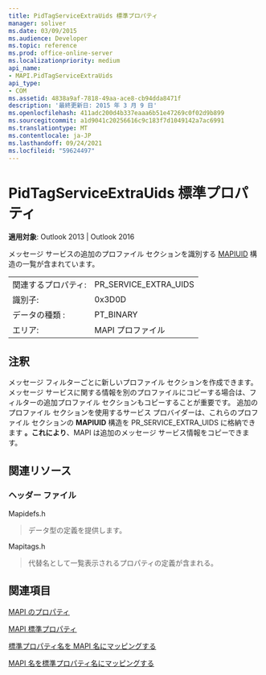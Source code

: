 ```yaml
---
title: PidTagServiceExtraUids 標準プロパティ
manager: soliver
ms.date: 03/09/2015
ms.audience: Developer
ms.topic: reference
ms.prod: office-online-server
ms.localizationpriority: medium
api_name:
- MAPI.PidTagServiceExtraUids
api_type:
- COM
ms.assetid: 4838a9af-7818-49aa-ace8-cb94dda8471f
description: '最終更新日: 2015 年 3 月 9 日'
ms.openlocfilehash: 411adc200d4b337eaaa6b51e47269c0f02d9b899
ms.sourcegitcommit: a1d9041c20256616c9c183f7d1049142a7ac6991
ms.translationtype: MT
ms.contentlocale: ja-JP
ms.lasthandoff: 09/24/2021
ms.locfileid: "59624497"
---
```

# <a name="pidtagserviceextrauids-canonical-property"></a>PidTagServiceExtraUids 標準プロパティ

  
  
**適用対象**: Outlook 2013 | Outlook 2016 
  
メッセージ サービスの追加のプロファイル セクションを識別する [MAPIUID](mapiuid.md) 構造の一覧が含まれています。 
  
|||
|:-----|:-----|
|関連するプロパティ:  <br/> |PR_SERVICE_EXTRA_UIDS  <br/> |
|識別子:  <br/> |0x3D0D  <br/> |
|データの種類 :   <br/> |PT_BINARY  <br/> |
|エリア:  <br/> |MAPI プロファイル  <br/> |
   
## <a name="remarks"></a>注釈

メッセージ フィルターごとに新しいプロファイル セクションを作成できます。 メッセージ サービスに関する情報を別のプロファイルにコピーする場合は、フィルターの追加プロファイル セクションもコピーすることが重要です。 追加のプロファイル セクションを使用するサービス プロバイダーは、これらのプロファイル セクションの **MAPIUID** 構造を PR_SERVICE_EXTRA_UIDS に格納できます **。これにより**、MAPI は追加のメッセージ サービス情報をコピーできます。
  
## <a name="related-resources"></a>関連リソース

### <a name="header-files"></a>ヘッダー ファイル

Mapidefs.h
  
> データ型の定義を提供します。
    
Mapitags.h
  
> 代替名として一覧表示されるプロパティの定義が含まれる。
    
## <a name="see-also"></a>関連項目



[MAPI のプロパティ](mapi-properties.md)
  
[MAPI 標準プロパティ](mapi-canonical-properties.md)
  
[標準プロパティ名を MAPI 名にマッピングする](mapping-canonical-property-names-to-mapi-names.md)
  
[MAPI 名を標準プロパティ名にマッピングする](mapping-mapi-names-to-canonical-property-names.md)


